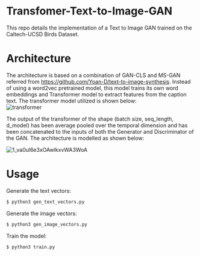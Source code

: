 # Transfomer-Text-to-Image-GAN
This repo details the implementation of a Text to Image GAN trained on the Caltech-UCSD Birds Dataset.<br>

# Architecture
The architecture is based on a combination of GAN-CLS and MS-GAN referred from https://github.com/Yoan-D/text-to-image-synthesis. Instead of using a word2vec pretrained model, this model trains its own word embeddings and Transformer model to extract features from the caption text. The transformer model utilized is shown below: <br>
![transformer](https://user-images.githubusercontent.com/36445587/139666430-7a82b47c-1d18-4866-8981-cfbd42c02a9b.png)

The output of the transformer of the shape (batch size, seq_length, d_model) has been average pooled over the temporal dimension and has been concatenated to the inputs of both the Generator and Discriminator of the GAN. The architecture is modelled as shown below:

![1_va0ul6e3xOAwlkxvWA3WoA](https://user-images.githubusercontent.com/36445587/139667752-0939ee78-4b21-4cf0-b011-e986b84d8ee3.png)

# Usage
Generate the text vectors:<br>
```bash
$ python3 gen_text_vectors.py
```

Generate the image vectors:<br>
```bash
$ python3 gen_image_vectors.py
```

Train the model:
```bash
$ python3 train.py
```
